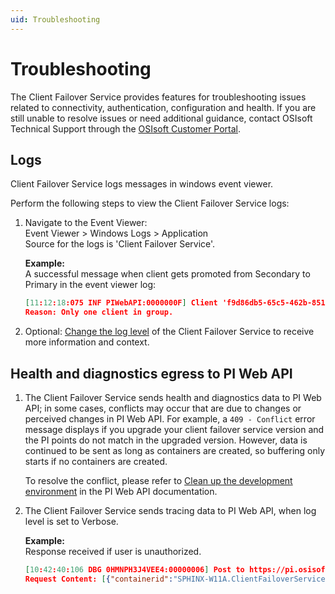 ```yaml
---
uid: Troubleshooting
---
```


# Troubleshooting

The Client Failover Service provides features for troubleshooting issues related to connectivity, authentication, configuration and health. If you are still unable to resolve issues or need additional guidance, contact OSIsoft Technical Support through the [OSIsoft Customer Portal](https://my.osisoft.com/).

## Logs

Client Failover Service logs messages in windows event viewer.

Perform the following steps to view the Client Failover Service logs:

1. Navigate to the Event Viewer: <br> 
   Event Viewer > Windows Logs > Application <br>
   Source for the logs is 'Client Failover Service'.
   
   **Example:**<br> A successful message when client gets promoted from Secondary to Primary in the event viewer log:

    ```json
    [11:12:18:075 INF PIWebAPI:0000000F] Client 'f9d86db5-65c5-462b-8519-8d332dbcaf66' promoted to Primary. 
    Reason: Only one client in group.
    ```

2. Optional: [Change the log level](/content/configuration/log-levels.md) of the Client Failover Service to receive more information and context. 

## Health and diagnostics egress to PI Web API

1. The Client Failover Service sends health and diagnostics data to PI Web API; in some cases, conflicts may occur that are due to changes or perceived changes in PI      Web API. For example, a `409 - Conflict` error message displays if you upgrade your client failover service version and the PI points do not match in the upgraded      version. However, data is continued to be sent as long as containers are created, so buffering only starts if no containers are created.

   To resolve the conflict, please refer to [Clean up the development environment](https://docs.aveva.com/bundle/omf-with-pi-web-api/page/clean-up-the-development-environment.html) in the PI Web API documentation.

2. The Client Failover Service sends tracing data to PI Web API, when log level is set to Verbose.
   
   **Example:**<br> Response received if user is unauthorized. 
   
   ```json
   [10:42:40:106 DBG 0HMNPH3J4VEE4:00000006] Post to https://pi.osisoft.int/piwebapi/omf/ unsuccessful: Unauthorized
   Request Content: [{"containerid":"SPHINX-W11A.ClientFailoverService.System.Diagnostics","values":[{"Timestamp":"2023-01-25T18:42:40.0864423Z","ProcessIdentifier":3968,"StartTime":"2023-01-18T03:33:42.3798201Z","WorkingSet":50.05312,"TotalProcessorTime":135.875,"TotalUserProcessorTime":89.203125,"TotalPrivilegedProcessorTime":46.671875,"ThreadCount":25,"HandleCount":1001,"ManagedMemorySize":12.735408,"PrivateMemorySize":73.998336,"PeakPagedMemorySize":74.002432,"StorageTotalSize":107027.099648,"StorageFreeSpace":64866.410496}]},{"containerid":"SPHINX-W11A.ClientFailoverService.ClientFailover.DeviceStatus","values":[{"Timestamp":"2023-01-25T18:42:40.0908109Z","DeviceStatus":0}]},{"containerid":"W11A.ClientFailoverService.ClientFailover.FailoverObjectCount","values":[{"Timestamp":"2023-01-25T18:42:40.0908126Z","Groups":1,"Sessions":2}]},{"containerid":"W11A.ClientFailoverService.ClientFailover.NextHealthMessageExpected","values":[{"Timestamp":"2023-01-25T18:42:40.0908161Z","NextHealthMessageExpected":"2023-01-25T18:43:40.0908162Z"}]}]
   ```
